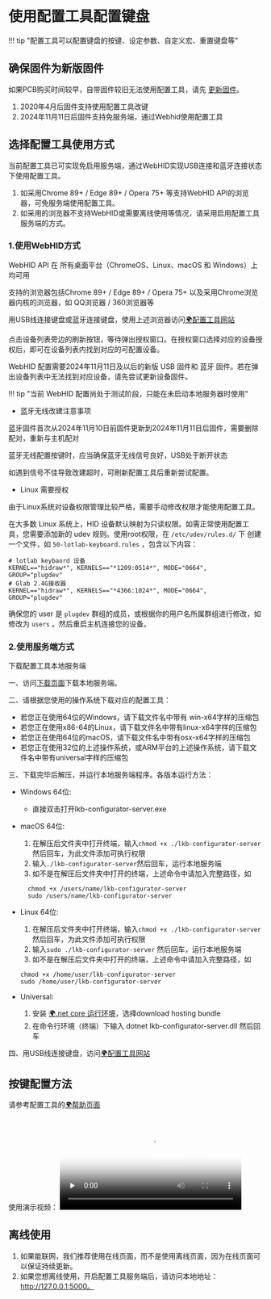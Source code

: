 使用配置工具配置键盘
==========

!!! tip "配置工具可以配置键盘的按键、设定参数、自定义宏、重置键盘等"

确保固件为新版固件
-----------

如果PCB购买时间较早，自带固件较旧无法使用配置工具，请先 [更新固件](upgrade.md)。

1. 2020年4月后固件支持使用配置工具改键
2. 2024年11月11日后固件支持免服务端，通过Webhid使用配置工具

选择配置工具使用方式
-------
当前配置工具已可实现免启用服务端，通过WebHID实现USB连接和蓝牙连接状态下使用配置工具。

1. 如采用Chrome 89+ / Edge 89+ / Opera 75+ 等支持WebHID API的浏览器，可免服务端使用配置工具。
2. 如采用的浏览器不支持WebHID或需要离线使用等情况，请采用启用配置工具服务端的方式。

### 1.使用WebHID方式

WebHID API 在 所有桌面平台（ChromeOS、Linux、macOS 和 Windows）上均可用

支持的浏览器包括Chrome 89+ / Edge 89+ / Opera 75+ 以及采用Chrome浏览器内核的浏览器，如 QQ浏览器 / 360浏览器等

用USB线连接键盘或蓝牙连接键盘，使用上述浏览器访问[🌍配置工具网站](https://keyboard.lotlab.org/)

点击设备列表旁边的刷新按钮，等待弹出授权窗口。在授权窗口选择对应的设备授权后，即可在设备列表内找到对应的可配置设备。

WebHID 配置需要2024年11月11日及以后的新版 USB 固件和 蓝牙 固件。若在弹出设备列表中无法找到对应设备，请先尝试更新设备固件。

!!! tip "当前 WebHID 配置尚处于测试阶段，只能在未启动本地服务器时使用"

- 蓝牙无线改建注意事项

蓝牙固件首次从2024年11月10日前固件更新到2024年11月11日后固件，需要删除配对，重新与主机配对

蓝牙无线配置按键时，应当确保蓝牙无线信号良好，USB处于断开状态

如遇到信号不佳导致改建超时，可刷新配置工具后重新尝试配置。

- Linux 需要授权

由于Linux系统对设备权限管理比较严格，需要手动修改权限才能使用配置工具。

在大多数 Linux 系统上，HID 设备默认映射为只读权限。如需正常使用配置工具，您需要添加新的 udev 规则。使用root权限，在 ```/etc/udev/rules.d/``` 下 创建一个文件，如 ```50-lotlab-keyboard.rules``` ，包含以下内容：

```
# lotlab keybaord 设备
KERNEL=="hidraw*", KERNELS=="*1209:0514*", MODE="0664", GROUP="plugdev"
# Glab 2.4G接收器
KERNEL=="hidraw*", KERNELS=="*4366:1024*", MODE="0664", GROUP="plugdev"
```
确保您的 user 是 ```plugdev``` 群组的成员，或根据你的用户名所属群组进行修改，如修改为 ```users``` 。然后重启主机连接您的设备。


### 2.使用服务端方式

下载配置工具本地服务端

一、访问[下载页面](down/download.md)下载本地服务端。 

二、请根据您使用的操作系统下载对应的配置工具：

- 若您正在使用64位的Windows，请下载文件名中带有 win-x64字样的压缩包
- 若您正在使用x86-64的Linux，请下载文件名中带有linux-x64字样的压缩包
- 若您正在使用64位的macOS，请下载文件名中带有osx-x64字样的压缩包
- 若您正在使用32位的上述操作系统，或ARM平台的上述操作系统，请下载文件名中带有universal字样的压缩包

三、下载完毕后解压，并运行本地服务端程序。各版本运行方法：

- Windows 64位: 
    - 直接双击打开lkb-configurator-server.exe

- macOS 64位: 

    1. 在解压后文件夹中打开终端，输入```chmod +x ./lkb-configurator-server``` 然后回车，为此文件添加可执行权限
    2. 输入```./lkb-configurator-server```然后回车，运行本地服务端
    3.  如不是在解压后文件夹中打开的终端，上述命令中请加入完整路径，如
    ```
      chmod +x /users/name/lkb-configurator-server
      sudo /users/name/lkb-configurator-server
    ```

- Linux 64位: 
    1. 在解压后文件夹中打开终端，输入```chmod +x ./lkb-configurator-server``` 然后回车，为此文件添加可执行权限
    2. 输入```sudo ./lkb-configurator-server``` 然后回车，运行本地服务端
    3. 如不是在解压后文件夹中打开的终端，上述命令中请加入完整路径，如
    ```
    chmod +x /home/user/lkb-configurator-server
    sudo /home/user/lkb-configurator-server
    ```

- Universal: 
    
    1. 安装 [🌍.net core 运行环境](https://dotnet.microsoft.com/download/dotnet-core/current/runtime)，选择download hosting bundle
    2. 在命令行环境（终端）下输入 dotnet lkb-configurator-server.dll 然后回车

四、用USB线连接键盘，访问[🌍配置工具网站](https://keyboard.lotlab.org/)

按键配置方法
----------

请参考配置工具的[🌍帮助页面](https://keyboard.lotlab.org/help)

使用演示视频：
<video id="video" width="360px" height="auto" controls="controls" preload="none" poster="https://wiki.glab.online/img/videoicon.png">
<source id="mp4" src="https://down.glab.online:5550/lkb-configurator.mp4" type="video/mp4">
  您的浏览器不支持播放此视频
</video>

离线使用
-------

1. 如果能联网，我们推荐使用在线页面，而不是使用离线页面，因为在线页面可以保证持续更新。
2. 如果您想离线使用，开启配置工具服务端后，请访问本地地址：http://127.0.0.1:5000。